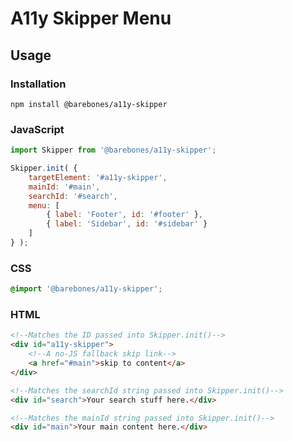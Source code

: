 # A11y Skipper Menu

## Usage

### Installation
```
npm install @barebones/a11y-skipper
```
### JavaScript
```javascript
import Skipper from '@barebones/a11y-skipper';

Skipper.init( {
	targetElement: '#a11y-skipper',
	mainId: '#main',
	searchId: '#search',
	menu: [
		{ label: 'Footer', id: '#footer' },
		{ label: 'Sidebar', id: '#sidebar' }
	]
} );
```

### CSS
```css
@import '@barebones/a11y-skipper';
```

### HTML
```html
<!--Matches the ID passed into Skipper.init()-->
<div id="a11y-skipper">
	<!--A no-JS fallback skip link-->
	<a href="#main">skip to content</a>
</div>

<!--Matches the searchId string passed into Skipper.init()-->
<div id="search">Your search stuff here.</div>

<!--Matches the mainId string passed into Skipper.init()-->
<div id="main">Your main content here.</div>
